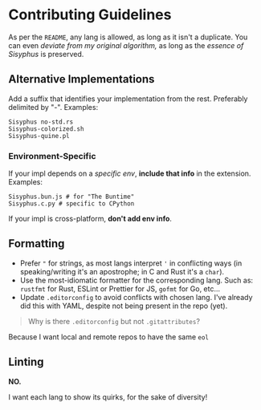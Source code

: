 # Contributing Guidelines
As per the `README`, any lang is allowed, as long as it isn't a duplicate. You can even *deviate from my original algorithm,* as long as the _essence of Sisyphus_ is preserved.

## Alternative Implementations
Add a suffix that identifies your implementation from the rest. Preferably delimited by "-". Examples:
```
Sisyphus no-std.rs
Sisyphus-colorized.sh
Sisyphus-quine.pl
```

### Environment-Specific
If your impl depends on a _specific env_, **include that info** in the extension. Examples:
```
Sisyphus.bun.js # for "The Buntime"
Sisyphus.c.py # specific to CPython
```

If your impl is cross-platform, **don't add env info**.

## Formatting
- Prefer `"` for strings, as most langs interpret `'` in conflicting ways (in speaking/writing it's an apostrophe; in C and Rust it's a `char`).
- Use the most-idiomatic formatter for the corresponding lang. Such as: `rustfmt` for Rust, ESLint or Prettier for JS, `gofmt` for Go, etc...
- Update `.editorconfig` to avoid conflicts with chosen lang. I've already did this with YAML, despite not being present in the repo (yet).

> Why is there `.editorconfig` but not `.gitattributes`?

Because I want local and remote repos to have the same `eol`

## Linting
**NO.**

I want each lang to show its quirks, for the sake of diversity!
